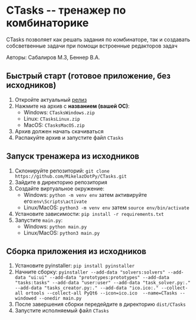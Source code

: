 # CTasks -- тренажер по комбинаторике
CTasks позволяет как решать задания по комбинаторе, так и создавать собсветвенные задачи при помощи встроенные редакторов задач

Авторы: Сабалиров М.З, Беннер В.А.

## Быстрый старт (готовое приложение, без исходников)
1. Откройте актуальный [релиз](https://github.com/MikelazDotPy/CTasks/releases/tag/v1.1)
2. Нажмите на архив с **названием (вашей ОС)**:
    - Windows: `CTasksWindows.zip`
    - Linux: `CTasksLinux.zip`
    - MacOS: `CTasksMacOS.zip`
3. Архив должен начать скачиваться
4. Распакуйте архив и запустите файл `CTasks`

## Запуск тренажера из исходников
1. Склонируйте репозиторий: `git clone https://github.com/MikelazDotPy/CTasks.git`
2. Зайдите в директорию репозитория
3. Создайте виртуальное окружение:
    - Windows: `python -m venv env`
        затем активируйте его:`env\Scripts\activate`
    - Linux/MacOS: `python3 -m venv env`
        затем `source env/bin/activate`
4. Установите зависимости: `pip install -r requirements.txt`
5. Запустите `main.py`:
    - Windows: `python main.py`
    - Linux/MacOS: `python3 main.py`

## Сборка приложения из исходников
1. Установите pyinstaller: `pip install pyinstaller`
2. Начните сборку: `pyinstaller --add-data "solvers:solvers" --add-data "ui:ui" --add-data "prototypes:prototypes" --add-data "tasks:tasks" --add-data "user:user" --add-data "task_solver.py:." --add-data "tasks_creator.py:." --add-data "ico.ico:." --collect-all ortools --collect-all PyQt6 --icon=ico.ico  --name=CTasks --windowed --onedir main.py`
3. После завершения сборки передейдите в директорию `dist/CTasks`
4. Запустите исполняемый файл `CTasks` 